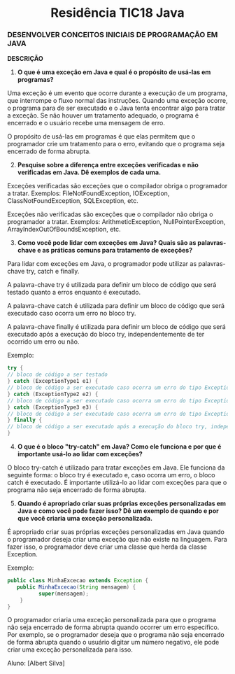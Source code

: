 <h1 align="center">Residência TIC18 Java</h1>

### DESENVOLVER CONCEITOS INICIAIS DE PROGRAMAÇÃO EM JAVA

**DESCRIÇÃO**

1. **O que é uma exceção em Java e qual é o propósito de usá-las em programas?**
  
Uma exceção é um evento que ocorre durante a execução de um programa, que interrompe o fluxo normal das instruções. Quando uma exceção ocorre, o programa para de ser executado e o Java tenta encontrar algo para tratar a exceção. Se não houver um tratamento adequado, o programa é encerrado e o usuário recebe uma mensagem de erro.

O propósito de usá-las em programas é que elas permitem que o programador crie um tratamento para o erro, evitando que o programa seja encerrado de forma abrupta. 

2. **Pesquise sobre a diferença entre exceções verificadas e não verificadas em Java. Dê exemplos de cada uma.**

Exceções verificadas são exceções que o compilador obriga o programador a tratar. Exemplos: FileNotFoundException, IOException, ClassNotFoundException, SQLException, etc.

Exceções não verificadas são exceções que o compilador não obriga o programador a tratar. Exemplos: ArithmeticException, NullPointerException, ArrayIndexOutOfBoundsException, etc.

3. **Como você pode lidar com exceções em Java? Quais são as palavras-chave e as práticas comuns para tratamento de exceções?**

Para lidar com exceções em Java, o programador pode utilizar as palavras-chave try, catch e finally. 

A palavra-chave try é utilizada para definir um bloco de código que será testado quanto a erros enquanto é executado.

A palavra-chave catch é utilizada para definir um bloco de código que será executado caso ocorra um erro no bloco try.

A palavra-chave finally é utilizada para definir um bloco de código que será executado após a execução do bloco try, independentemente de ter ocorrido um erro ou não.

Exemplo:

```java
try {
// bloco de código a ser testado
} catch (ExceptionType1 e1) {
// bloco de código a ser executado caso ocorra um erro do tipo ExceptionType1
} catch (ExceptionType2 e2) {
// bloco de código a ser executado caso ocorra um erro do tipo ExceptionType2
} catch (ExceptionType3 e3) {
// bloco de código a ser executado caso ocorra um erro do tipo ExceptionType3
} finally {
// bloco de código a ser executado após a execução do bloco try, independentemente de ter ocorrido um erro ou não
}
```
4. **O que é o bloco "try-catch" em Java? Como ele funciona e por que é importante usá-lo ao lidar com exceções?**

O bloco try-catch é utilizado para tratar exceções em Java. Ele funciona da seguinte forma: o bloco try é executado e, caso ocorra um erro, o bloco catch é executado. É importante utilizá-lo ao lidar com exceções para que o programa não seja encerrado de forma abrupta. 

5. **Quando é apropriado criar suas próprias exceções personalizadas em Java e como você pode fazer isso? Dê um exemplo de quando e por que você criaria uma exceção personalizada.**
  
É apropriado criar suas próprias exceções personalizadas em Java quando o programador deseja criar uma exceção que não existe na linguagem. Para fazer isso, o programador deve criar uma classe que herda da classe Exception. 
  
Exemplo:
  
```java
public class MinhaExcecao extends Exception {
   public MinhaExcecao(String mensagem) {
          super(mensagem);
    }
}
```
  
O programador criaria uma exceção personalizada para que o programa não seja encerrado de forma abrupta quando ocorrer um erro específico. Por exemplo, se o programador deseja que o programa não seja encerrado de forma abrupta quando o usuário digitar um número negativo, ele pode criar uma exceção personalizada para isso. 

Aluno: [Albert Silva]